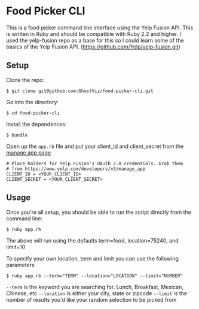 # Food Picker CLI

This is a food picker command line interface using the Yelp Fusion API. This is written in Ruby and should be compatible with Ruby 2.2 and higher.
I used the yelp-fusion repo as a base for this so I could learn some  of the basics of the Yelp Fusion API. (https://github.com/Yelp/yelp-fusion.git)

## Setup

Clone the repo:

```
$ git clone git@github.com:GhostViz/food-picker-cli.git
```

Go into the directory:

```
$ cd food-picker-cli
```

Install the dependences:

```
$ bundle
```

Open up the `app.rb` file and put your client_id and client_secret from the [manage app page](https://www.yelp.com/developers/v3/manage_app)

```
# Place holders for Yelp Fusion's OAuth 2.0 credentials. Grab them
# from https://www.yelp.com/developers/v3/manage_app
CLIENT_ID = <YOUR_CLIENT_ID>
CLIENT_SECRET = <YOUR_CLIENT_SECRET>
```

## Usage

Once you're all setup, you should be able to run the script directly from the command line:
```
$ ruby app.rb
```
The above will run using the defaults term=food, location=75240, and limit=10

To specify your own location, term and limit you can use the following parameters

```
$ ruby app.rb --term="TERM" --location="LOCATION" --limit="NUMBER"
```

``` --term ``` is the keyword you are searching for. Lunch, Breakfast, Mexican, Chinese, etc
``` --location ``` is either your city, state or zipcode
``` --limit ``` is the number of results you'd like your random selection to be picked from
